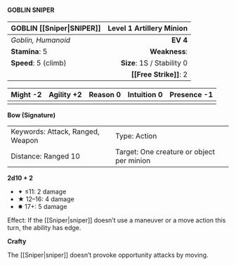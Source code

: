 #### GOBLIN SNIPER

| GOBLIN [[Sniper\|SNIPER]] | **Level 1 Artillery Minion** |
| :------------------------ | ---------------------------: |
| *Goblin, Humanoid*        |                     **EV 4** |
| **Stamina**: 5            |                **Weakness**: |
| **Speed**: 5 (climb)      |   **Size**: 1S / Stability 0 |
|                           |       **[[Free Strike]]**: 2 |

| **Might** -2 | **Agility** +2 | **Reason** 0 | **Intuition** 0 | **Presence** -1 |
| ------------ | -------------- | ------------ | --------------- | --------------- |
|              |                |              |                 |                 |

**Bow (Signature)**

|                                  |                                           |
| :------------------------------- | :---------------------------------------- |
| Keywords: Attack, Ranged, Weapon | Type: Action                              |
| Distance: Ranged 10              | Target: One creature or object per minion |

**2d10 + 2**

- ✦ ≤11: 2 damage
- ★ 12–16: 4 damage
- ✸ 17+: 5 damage

Effect: If the [[Sniper|sniper]] doesn’t use a maneuver or a move action this turn, the ability has edge.

**Crafty**

The [[Sniper|sniper]] doesn’t provoke opportunity attacks by moving.
